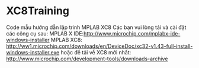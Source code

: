 # XC8Training
Code mẫu hướng dẫn lập trình MPLAB XC8
Các bạn vui lòng tải và cài đặt các công cụ sau:
MPLAB X IDE:http://www.microchip.com/mplabx-ide-windows-installer
MPLAB XC8: http://ww1.microchip.com/downloads/en/DeviceDoc/xc32-v1.43-full-install-windows-installer.exe
           hoặc để tải về XC8 mới nhất: http://www.microchip.com/development-tools/downloads-archive

